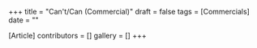 +++
title = "Can't/Can (Commercial)"
draft = false
tags = [Commercials]
date = ""

[Article]
contributors = []
gallery = []
+++